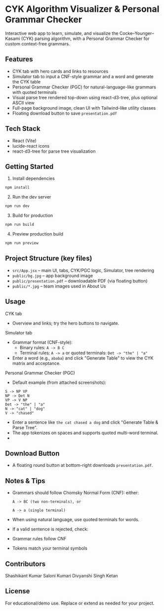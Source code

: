 CYK Algorithm Visualizer & Personal Grammar Checker
==================================================

Interactive web app to learn, simulate, and visualize the Cocke–Younger–Kasami (CYK) parsing algorithm, with a Personal Grammar Checker for custom context-free grammars.

Features
--------
- CYK tab with hero cards and links to resources
- Simulator tab to input a CNF-style grammar and a word and generate the CYK table
- Personal Grammar Checker (PGC) for natural-language-like grammars with quoted terminals
- Visual parse tree rendered top-down using react-d3-tree, plus optional ASCII view
- Full-page background image, clean UI with Tailwind-like utility classes
- Floating download button to save `presentation.pdf`

Tech Stack
----------
- React (Vite)
- lucide-react icons
- react-d3-tree for parse tree visualization

Getting Started
---------------
1) Install dependencies

```bash
npm install
```

2) Run the dev server

```bash
npm run dev
```

3) Build for production

```bash
npm run build
```

4) Preview production build

```bash
npm run preview
```

Project Structure (key files)
-----------------------------
- `src/App.jsx` – main UI, tabs, CYK/PGC logic, Simulator, tree rendering
- `public/bg.jpg` – app background image
- `public/presentation.pdf` – downloadable PDF (via floating button)
- `public/*.jpg` – team images used in About Us

Usage
-----
CYK tab
- Overview and links; try the hero buttons to navigate.

Simulator tab
- Grammar format (CNF-style):
  - Binary rules: `A -> B C`
  - Terminal rules: `A -> a` or quoted terminals: `Det -> "the" | "a"`
- Enter a word (e.g., `ababa`) and click "Generate Table" to view the CYK matrix and acceptance.

Personal Grammar Checker (PGC)
- Default example (from attached screenshots):

```
S -> NP VP
NP -> Det N
VP -> V NP
Det -> "the" | "a"
N -> "cat" | "dog"
V -> "chased"
```

- Enter a sentence like `the cat chased a dog` and click "Generate Table & Parse Tree".
- The app tokenizes on spaces and supports quoted multi-word terminal.
- 

Download Button
---------------
- A floating round button at bottom-right downloads `presentation.pdf`.

Notes & Tips
------------
- Grammars should follow Chomsky Normal Form (CNF):
    either:

      A -> BC (two non-terminals), or

      A -> a (single terminal)

 - When using natural language, use quoted terminals for words.
 - If a valid sentence is rejected, check:
 - Grammar rules follow CNF
 - Tokens match your terminal symbols
  
Contributors
-------------

Shashikant Kumar 
Saloni Kumari 
Divyanshi Singh
Ketan


License
-------
For educational/demo use. Replace or extend as needed for your project.



